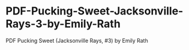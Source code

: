 # PDF-Pucking-Sweet-Jacksonville-Rays-3-by-Emily-Rath
PDF Pucking Sweet (Jacksonville Rays, #3) by Emily Rath
